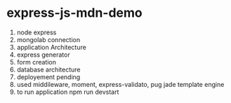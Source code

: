 # express-js-mdn-demo

1. node express
2. mongolab connection 
3. application Architecture
4. express generator
5. form creation
6. database architecture 
7. deployement pending
8. used middileware, moment, express-validato, pug jade template engine
9. to run application npm run devstart

